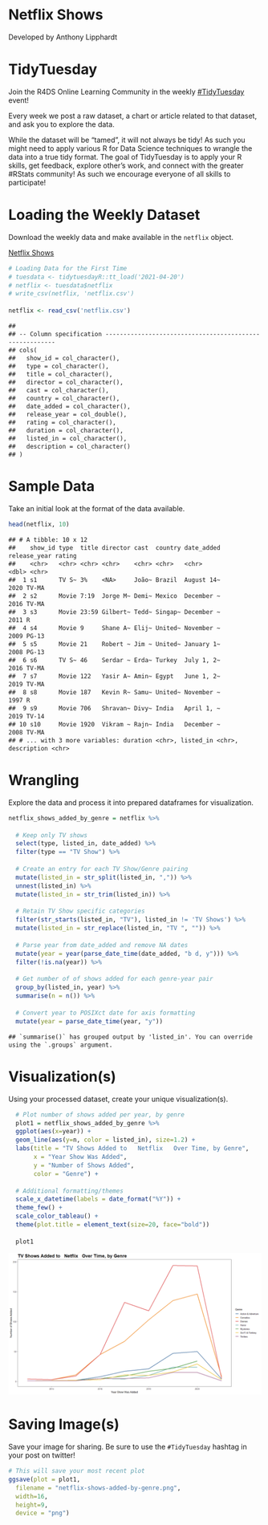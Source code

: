 Netflix Shows
================
Developed by Anthony Lipphardt

# TidyTuesday

Join the R4DS Online Learning Community in the weekly
[\#TidyTuesday](https://github.com/rfordatascience/tidytuesday) event\!

Every week we post a raw dataset, a chart or article related to that
dataset, and ask you to explore the data.

While the dataset will be “tamed”, it will not always be tidy\! As such
you might need to apply various R for Data Science techniques to wrangle
the data into a true tidy format. The goal of TidyTuesday is to apply
your R skills, get feedback, explore other’s work, and connect with the
greater \#RStats community\! As such we encourage everyone of all skills
to participate\!

# Loading the Weekly Dataset

Download the weekly data and make available in the `netflix` object.

[Netflix
Shows](https://github.com/rfordatascience/tidytuesday/blob/master/data/2021/2021-04-20/readme.md)

``` r
# Loading Data for the First Time
# tuesdata <- tidytuesdayR::tt_load('2021-04-20')
# netflix <- tuesdata$netflix
# write_csv(netflix, 'netflix.csv')

netflix <- read_csv('netflix.csv')
```

    ## 
    ## -- Column specification --------------------------------------------------------
    ## cols(
    ##   show_id = col_character(),
    ##   type = col_character(),
    ##   title = col_character(),
    ##   director = col_character(),
    ##   cast = col_character(),
    ##   country = col_character(),
    ##   date_added = col_character(),
    ##   release_year = col_double(),
    ##   rating = col_character(),
    ##   duration = col_character(),
    ##   listed_in = col_character(),
    ##   description = col_character()
    ## )

# Sample Data

Take an initial look at the format of the data available.

``` r
head(netflix, 10)
```

    ## # A tibble: 10 x 12
    ##    show_id type  title director cast  country date_added release_year rating
    ##    <chr>   <chr> <chr> <chr>    <chr> <chr>   <chr>             <dbl> <chr> 
    ##  1 s1      TV S~ 3%    <NA>     João~ Brazil  August 14~         2020 TV-MA 
    ##  2 s2      Movie 7:19  Jorge M~ Demi~ Mexico  December ~         2016 TV-MA 
    ##  3 s3      Movie 23:59 Gilbert~ Tedd~ Singap~ December ~         2011 R     
    ##  4 s4      Movie 9     Shane A~ Elij~ United~ November ~         2009 PG-13 
    ##  5 s5      Movie 21    Robert ~ Jim ~ United~ January 1~         2008 PG-13 
    ##  6 s6      TV S~ 46    Serdar ~ Erda~ Turkey  July 1, 2~         2016 TV-MA 
    ##  7 s7      Movie 122   Yasir A~ Amin~ Egypt   June 1, 2~         2019 TV-MA 
    ##  8 s8      Movie 187   Kevin R~ Samu~ United~ November ~         1997 R     
    ##  9 s9      Movie 706   Shravan~ Divy~ India   April 1, ~         2019 TV-14 
    ## 10 s10     Movie 1920  Vikram ~ Rajn~ India   December ~         2008 TV-MA 
    ## # ... with 3 more variables: duration <chr>, listed_in <chr>, description <chr>

# Wrangling

Explore the data and process it into prepared dataframes for
visualization.

``` r
netflix_shows_added_by_genre = netflix %>%
  
  # Keep only TV shows
  select(type, listed_in, date_added) %>%
  filter(type == "TV Show") %>%
  
  # Create an entry for each TV Show/Genre pairing
  mutate(listed_in = str_split(listed_in, ",")) %>%
  unnest(listed_in) %>%
  mutate(listed_in = str_trim(listed_in)) %>%
  
  # Retain TV Show specific categories
  filter(str_starts(listed_in, "TV"), listed_in != 'TV Shows') %>%
  mutate(listed_in = str_replace(listed_in, "TV ", "")) %>%
  
  # Parse year from date_added and remove NA dates
  mutate(year = year(parse_date_time(date_added, "b d, y"))) %>% 
  filter(!is.na(year)) %>%
  
  # Get number of of shows added for each genre-year pair
  group_by(listed_in, year) %>%
  summarise(n = n()) %>%
  
  # Convert year to POSIXct date for axis formatting
  mutate(year = parse_date_time(year, "y"))
```

    ## `summarise()` has grouped output by 'listed_in'. You can override using the `.groups` argument.

# Visualization(s)

Using your processed dataset, create your unique visualization(s).

``` r
  # Plot number of shows added per year, by genre
  plot1 = netflix_shows_added_by_genre %>%
  ggplot(aes(x=year)) +
  geom_line(aes(y=n, color = listed_in), size=1.2) +
  labs(title = "TV Shows Added to   Netflix   Over Time, by Genre",
       x = "Year Show Was Added",
       y = "Number of Shows Added",
       color = "Genre") + 
  
  # Additional formatting/themes
  scale_x_datetime(labels = date_format("%Y")) +
  theme_few() + 
  scale_color_tableau() +
  theme(plot.title = element_text(size=20, face="bold"))

  plot1
```

![](README_files/figure-gfm/Visualize-1.png)<!-- -->

# Saving Image(s)

Save your image for sharing. Be sure to use the `#TidyTuesday` hashtag
in your post on twitter\!

``` r
# This will save your most recent plot
ggsave(plot = plot1,
  filename = "netflix-shows-added-by-genre.png",
  width=16,
  height=9,
  device = "png")
```
